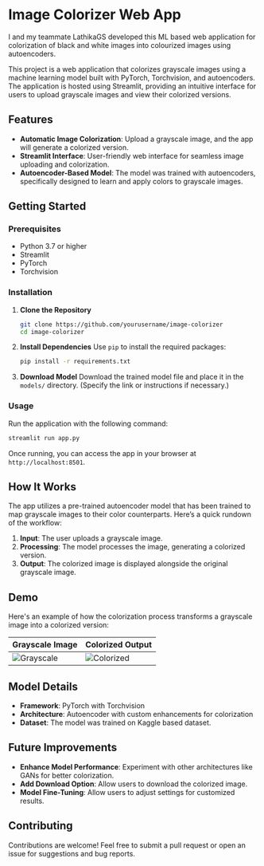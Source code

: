 
# Image Colorizer Web App 
I and my teammate LathikaGS developed this ML based web application for colorization of black and white images into colourized images using autoencoders. 

This project is a web application that colorizes grayscale images using a machine learning model built with PyTorch, Torchvision, and autoencoders. The application is hosted using Streamlit, providing an intuitive interface for users to upload grayscale images and view their colorized versions.

## Features
- **Automatic Image Colorization**: Upload a grayscale image, and the app will generate a colorized version.
- **Streamlit Interface**: User-friendly web interface for seamless image uploading and colorization.
- **Autoencoder-Based Model**: The model was trained with autoencoders, specifically designed to learn and apply colors to grayscale images.

## Getting Started

### Prerequisites
- Python 3.7 or higher
- Streamlit
- PyTorch
- Torchvision

### Installation

1. **Clone the Repository**
   ```bash
   git clone https://github.com/yourusername/image-colorizer
   cd image-colorizer
   ```

2. **Install Dependencies**
   Use `pip` to install the required packages:
   ```bash
   pip install -r requirements.txt
   ```

3. **Download Model**
   Download the trained model file and place it in the `models/` directory. (Specify the link or instructions if necessary.)

### Usage

Run the application with the following command:
```bash
streamlit run app.py
```

Once running, you can access the app in your browser at `http://localhost:8501`.

## How It Works
The app utilizes a pre-trained autoencoder model that has been trained to map grayscale images to their color counterparts. Here’s a quick rundown of the workflow:
1. **Input**: The user uploads a grayscale image.
2. **Processing**: The model processes the image, generating a colorized version.
3. **Output**: The colorized image is displayed alongside the original grayscale image.

## Demo

Here's an example of how the colorization process transforms a grayscale image into a colorized version:

| Grayscale Image | Colorized Output |
|-----------------|------------------|
| ![Grayscale](example_grayscale.jpg) | ![Colorized](example_colorized.jpg) |

## Model Details
- **Framework**: PyTorch with Torchvision
- **Architecture**: Autoencoder with custom enhancements for colorization
- **Dataset**: The model was trained on Kaggle based dataset.

## Future Improvements
- **Enhance Model Performance**: Experiment with other architectures like GANs for better colorization.
- **Add Download Option**: Allow users to download the colorized image.
- **Model Fine-Tuning**: Allow users to adjust settings for customized results.

## Contributing
Contributions are welcome! Feel free to submit a pull request or open an issue for suggestions and bug reports.


